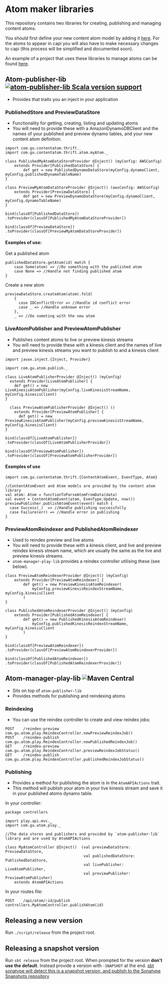 # Atom maker libraries

This repository contains two libraries for creating, publishing and managing content atoms.

You should first define your new content atom model by adding it [here](https://github.com/guardian/content-atom).
For the atoms to appear in capi you will also have to make necessary changes to capi (this process will be simplified and documented soon).

An example of a project that uses these libraries to manage atoms can be found [here](https://github.com/guardian/media-atom-maker).

## Atom-publisher-lib [![atom-publisher-lib Scala version support](https://index.scala-lang.org/guardian/atom-maker/atom-publisher-lib/latest-by-scala-version.svg?platform=jvm)](https://index.scala-lang.org/guardian/atom-maker/atom-publisher-lib)
- Provides that traits you an inject in your application

### PublishedStore and PreviewDataStore
- Functionality for getting, creating, listing and updating atoms
- You will need to provide these with a AmazonDynamoDBClient and the names of your published and preview
dynamo tables, and your new content atom definition.

```
import com.gu.contentatom.thrift._
import com.gu.contentatom.thrift.atom.myAtom._

class PublishedMyAtomDataStoreProvider @Inject() (myConfig: AWSConfig)
    extends Provider[PublishedDataStore] {
        def get = new PublishedDynamoDataStore(myConfig.dynamoClient, myConfig.publishedDynamoTableName)
}

class PreviewMyAtomDataStoreProvider @Inject() (awsConfig: AWSConfig)
    extends Provider[PreviewDataStore] {
        def get = new PreviewDynamoDataStore(myConfig.dynamoClient, myConfig.dynamoTableName)
}
```

```
bind(classOf[PublishedDataStore])
.toProvider(classOf[PublishedMyAtomDataStoreProvider])

bind(classOf[PreviewDataStore])
.toProvider(classOf[PreviewMyAtomDataStoreProvider])
```


#### Examples of use:

Get a published atom
```
publishedDataStore.getAtom(id) match {
    case Some(atom) => //Do something with the published atom
    case None => //Handle not finding published atom
}
```

Create a new atom
```
previewDataStore.createAtom(atom).fold(
    {
      case IDConflictError => //Handle id conflict error
      case _ => //Handle unknown error
    },
    _ => //Do someting with the new atom

```

### LiveAtomPublisher and PreviewAtomPublisher
- Publishes content atoms to live or preview kinesis streams
- You will need to provide these with a kinesis client and the names of live and preview kinesis streams
you want to publish to and a kinesis client

```
import javax.inject.{Inject, Provider}

import com.gu.atom.publish._

class LiveAtomPublisherProvider @Inject() (myConfig)
  extends Provider[LiveAtomPublisher] {
    def get() = new LiveKinesisAtomPublisher(myConfig.liveKinesisStreamName, myConfig.kinesisClient)
}

  class PreviewAtomPublisherProvider @Inject() ()
    extends Provider[PreviewAtomPublisher] {
      def get() = new PreviewKinesisAtomPublisher(myConfig.previewKinesisStreamName, myConfig.kinesisClient)
}
```

```
bind(classOf[LiveAtomPublisher])
.toProvider(classOf[LiveAtomPublisherProvider])

bind(classOf[PreviewAtomPublisher])
.toProvider(classOf[PreviewAtomPublisherProvider])
```

#### Examples of use
```
import com.gu.contentatom.thrift.{ContentAtomEvent, EventType, Atom}

//ContentAtomEvent and Atom models are provided by the content atom library
val atom: Atom = functionToParseAtomFromData(data)
val event = ContentAtomEvent(atom, EvenType.Update, now())
previewPublisher.publishAtomEvent(event) match {
  case Success(_)  => //Handle publishing successfully
  case Failure(err) => //Handle error in publishing
}
```


### PreviewAtomReindexer and PublishedAtomReindexer
- Used to reindex preview and live atoms
- You will need to provide these with a kinesis client, and live and preview reindex kinesis stream name, which are usually
the same as the live and preview kinesis streams.
- `atom-manager-play-lib` provides a reindex controller utilising these (see below).

```
class PreviewAtomReindexerProvider @Inject() (myConfig)
    extends Provider[PreviewAtomReindexer] {
        def get() = new PreviewKinesisAtomReindexer(
            myConfig.previewKinesisReindexStreamName, myConfig.kinesisClient
        )
}

class PublishedAtomReindexerProvider @Inject() (myConfig)
    extends Provider[PublishedAtomReindexer] {
        def get() = new PublishedKinesisAtomReindexer(
            myConfig.publishedKinesisReindexStreamName, myConfig.kinesisClient
        )
}

```

```
bind(classOf[PreviewAtomReindexer])
.toProvider(classOf[PreviewAtomReindexerProvider])

bind(classOf[PublishedAtomReindexer])
.toProvider(classOf[PublishedAtomReindexerProvider])
```
## Atom-manager-play-lib ![Maven Central](https://maven-badges.herokuapp.com/maven-central/com.gu/atom-manager-play_2.11/badge.svg)
- Sits on top of `atom-publisher-lib`
- Provides methods for publishing and reindexing atoms

### Reindexing
- You can use the reindex controller to create and view reindex jobs:

```
POST    /reindex-preview                com.gu.atom.play.ReindexController.newPreviewReindexJob()
POST    /reindex-publish                com.gu.atom.play.ReindexController.newPublishedReindexJob()
GET     /reindex-preview                com.gu.atom.play.ReindexController.previewReindexJobStatus()
GET     /reindex-publish                com.gu.atom.play.ReindexController.publishedReindexJobStatus()
```

### Publishing
- Provides a method for publishing the atom is in the `AtomAPIActions` trait.
- This method will publish your atom in your live kinesis stream and save it in your
published atoms dynamo table.

In your controller:

```
package controllers

import play.api.mvc._
import com.gu.atom.play._

//The data stores and publishers and provided by `atom-publisher-lib` library and are used by AtomAPIActions

class MyAtomController @Inject()  (val previewDataStore: PreviewDataStore,
                                   val publishedDataStore: PublishedDataStore,
                                   val livePublisher: LiveAtomPublisher,
                                   val previewPublisher: PreviewAtomPublisher)
    extends AtomAPIActions
```

In your routes file:
```
POST    /api/atom/:id/publish           controllers.MyAtomController.publishAtom(id)
```

## Releasing a new version
Run `./script/release` from the project root.
## Releasing a snapshot version
Run `sbt release` from the project root. When prompted for the version **don't use the default**. Instead provide a version with `-SNAPSHOT` at the end. [sbt sonatype will detect this is a snapshot version, and publish to the Sonatype Snapshots repository](https://github.com/xerial/sbt-sonatype#buildsbt)
